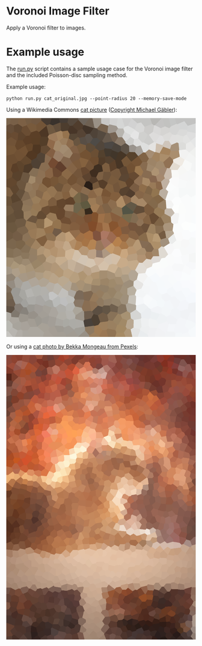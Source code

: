 # Voronoi Image Filter
Apply a Voronoi filter to images.

# Example usage

The [run.py](vif/run.py) script contains a sample usage case for the Voronoi image filter and the included Poisson-disc
sampling method.

Example usage:
```shell script
python run.py cat_original.jpg --point-radius 20 --memory-save-mode
```

Using a Wikimedia Commons [cat picture](https://commons.wikimedia.org/wiki/File:Felis_silvestris_silvestris.jpg)
([Copyright Michael Gäbler](https://commons.wikimedia.org/wiki/User:Michael_Gäbler)):

![Felis Silvestris Silvestris](examples/Cat.png)

Or using a
[cat photo by Bekka Mongeau from Pexels](https://www.pexels.com/photo/tabby-cat-on-white-wooden-fence-804475/):

![Tabby Cat on White Wooden Fence](examples/Cat2.png)
